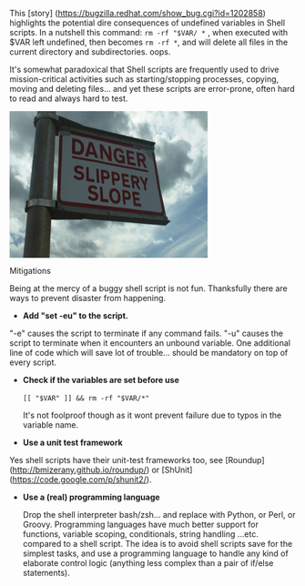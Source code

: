 

This [story] (https://bugzilla.redhat.com/show_bug.cgi?id=1202858) highlights the potential dire consequences of undefined variables in Shell scripts.
In a nutshell this command: `rm -rf "$VAR/ *` , when executed with $VAR left undefined, then becomes `rm -rf *`, and will delete all files in the current directory and subdirectories. oops.


It's somewhat paradoxical that Shell scripts are frequently used to drive mission-critical activities such as starting/stopping processes,
copying, moving and deleting files... and yet these scripts are error-prone, often hard to read and always hard to test.

<a href=""><img src="/images/slipperyslope.jpg" align="middle" height="258" width="348" ></a>


Mitigations

Being at the mercy of a buggy shell script is not fun. Thanksfully there are ways to prevent disaster from happening.

- **Add "set -eu" to the script.**

 "-e" causes the script to terminate if any command fails.
 "-u" causes the script to terminate when it encounters an unbound variable.
One additional line of code which will save lot of trouble... should be mandatory on top of every script.

- **Check if the variables are set before use**

   `[[ "$VAR" ]] && rm -rf "$VAR/*"`

   It's not foolproof though as it wont prevent failure due to typos in the variable name.
 
- **Use a unit test framework**

 Yes shell scripts have their unit-test frameworks too, see [Roundup] (http://bmizerany.github.io/roundup/)
 or [ShUnit] (https://code.google.com/p/shunit2/). 

- **Use a (real) programming language**

  Drop the shell interpreter bash/zsh... and replace with Python, or Perl, or Groovy. Programming languages have much better support for functions,
  variable scoping, conditionals, string handling ...etc. compared to a shell script. 
  The idea is to avoid shell scripts save for the simplest tasks, and use a programming language to handle any kind of elaborate control
  logic (anything less complex than a pair of if/else statements).




 
 
 
 
